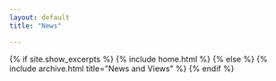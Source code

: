 ```yaml
---
layout: default
title: "News"

---
```


{% if site.show_excerpts %}
  {% include home.html %}
{% else %}
  {% include archive.html title="News and Views" %}
{% endif %}
